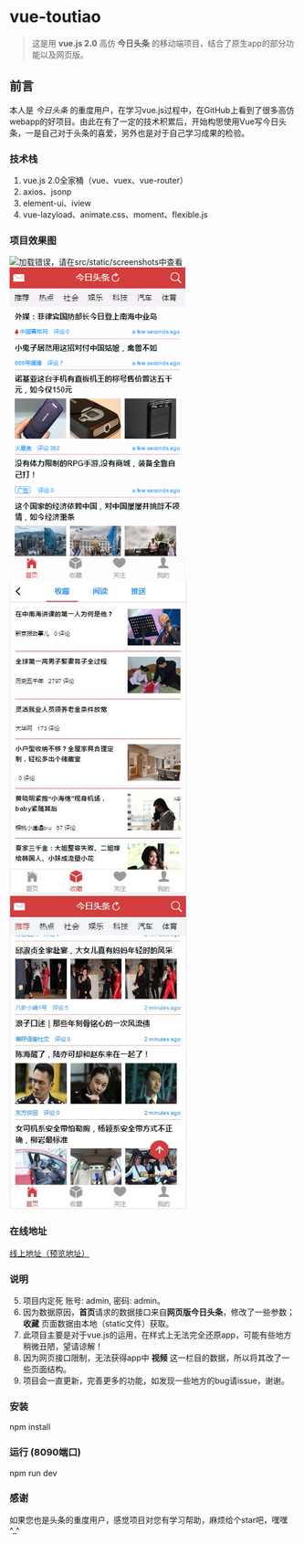 # vue-toutiao #

> 这是用 **vue.js 2.0** 高仿 **今日头条** 的移动端项目，结合了原生app的部分功能以及网页版。
## 前言 ##
本人是 *今日头条* 的重度用户，在学习vue.js过程中，在GitHub上看到了很多高仿webapp的好项目。由此在有了一定的技术积累后，开始构思使用Vue写今日头条，一是自己对于头条的喜爱，另外也是对于自己学习成果的检验。
### 技术栈 ###
 1. vue.js 2.0全家桶（vue、vuex、vue-router）
 2. axios、jsonp
 3. element-ui、iview
 4. vue-lazyload、animate.css、moment、flexible.js
### 项目效果图 ###
![加载错误，请在src/static/screenshots中查看](./src/static/screenshots/1.gif)![加载错误，请在src/static/screenshots中查看](./src/static/screenshots/2.gif)![加载错误，请在src/static/screenshots中查看](./src/static/screenshots/3.jpg)![加载错误，请在src/static/screenshots中查看](./src/static/screenshots/4.jpg)
### 在线地址 ###
[线上地址（预览地址）](http://10.hhccyy196.applinzi.com)
### 说明 ###
 5. 项目内定死 账号: admin, 密码: admin。
 6. 因为数据原因，**首页**请求的数据接口来自**网页版今日头条**，修改了一些参数； **收藏** 页面数据由本地（static文件）获取。
 7. 此项目主要是对于vue.js的运用，在样式上无法完全还原app，可能有些地方稍微丑陋，望请谅解！
 8. 因为网页接口限制，无法获得app中 **视频** 这一栏目的数据，所以将其改了一些页面结构。
 9. 项目会一直更新，完善更多的功能，如发现一些地方的bug请issue，谢谢。
### 安装 ###
npm install
### 运行 (8090端口) ###
npm run dev

### 感谢 ###
如果您也是头条的重度用户，感觉项目对您有学习帮助，麻烦给个star吧，嘿嘿^_^
